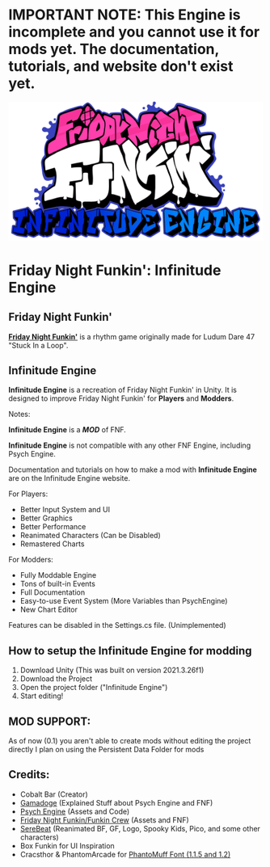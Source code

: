 # IMPORTANT NOTE: This Engine is incomplete and you cannot use it for mods yet. The documentation, tutorials, and website don't exist yet.

![Infinitude Engine Logo](InfinitudeEngineLogo.png)
# Friday Night Funkin': Infinitude Engine
## Friday Night Funkin'
[**Friday Night Funkin'**](https://github.com/FunkinCrew/Funkin) is a rhythm game originally made for Ludum Dare 47 "Stuck In a Loop".

## Infinitude Engine
**Infinitude Engine** is a recreation of Friday Night Funkin' in Unity. It is designed to improve Friday Night Funkin' for **Players** and **Modders**.

Notes:

**Infinitude Engine** is a ***MOD*** of FNF.

**Infinitude Engine** is not compatible with any other FNF Engine, including Psych Engine.


Documentation and tutorials on how to make a mod with **Infinitude Engine** are on the Infinitude Engine website.

For Players:
- Better Input System and UI
- Better Graphics
- Better Performance
- Reanimated Characters (Can be Disabled)
- Remastered Charts

For Modders:
- Fully Moddable Engine
- Tons of built-in Events
- Full Documentation
- Easy-to-use Event System (More Variables than PsychEngine)
- New Chart Editor

Features can be disabled in the Settings.cs file. (Unimplemented)

## How to setup the Infinitude Engine for modding
1. Download Unity (This was built on version 2021.3.26f1)
2. Download the Project
3. Open the project folder ("Infinitude Engine")
4. Start editing!

## MOD SUPPORT:
As of now (0.1) you aren't able to create mods without editing the project directly
I plan on using the Persistent Data Folder for mods

## Credits:
- Cobalt Bar (Creator)
- [Gamadoge](https://www.youtube.com/@Gamadoge/) (Explained Stuff about Psych Engine and FNF)
- [Psych Engine](https://github.com/ShadowMario/FNF-PsychEngine) (Assets and Code)
- [Friday Night Funkin/Funkin Crew](https://github.com/FunkinCrew/Funkin) (Assets and FNF)
- [SereBeat](https://gamebanana.com/members/1819550) (Reanimated BF, GF, Logo, Spooky Kids, Pico, and some other characters)
- Box Funkin for UI Inspiration
- Cracsthor & PhantomArcade for [PhantoMuff Font (1.1.5 and 1.2)](https://gamebanana.com/tools/7763)